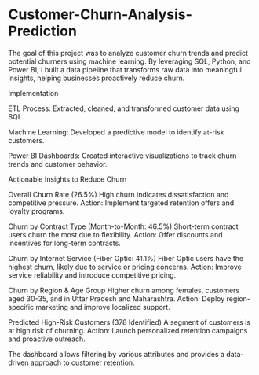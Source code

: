 # Customer-Churn-Analysis-Prediction


The goal of this project was to analyze customer churn trends and predict potential churners using machine learning. By leveraging SQL, Python, and Power BI, I built a data pipeline that transforms raw data into meaningful insights, helping businesses proactively reduce churn.




Implementation

ETL Process: Extracted, cleaned, and transformed customer data using SQL.

Machine Learning: Developed a predictive model to identify at-risk customers.

Power BI Dashboards: Created interactive visualizations to track churn trends and customer behavior.



Actionable Insights to Reduce Churn

Overall Churn Rate (26.5%)
High churn indicates dissatisfaction and competitive pressure.
Action: Implement targeted retention offers and loyalty programs.

Churn by Contract Type (Month-to-Month: 46.5%)
Short-term contract users churn the most due to flexibility.
Action: Offer discounts and incentives for long-term contracts.

Churn by Internet Service (Fiber Optic: 41.1%)
Fiber Optic users have the highest churn, likely due to service or pricing concerns.
Action: Improve service reliability and introduce competitive pricing.

Churn by Region & Age Group
Higher churn among females, customers aged 30-35, and in Uttar Pradesh and Maharashtra.
Action: Deploy region-specific marketing and improve localized support.

Predicted High-Risk Customers (378 Identified)
A segment of customers is at high risk of churning.
Action: Launch personalized retention campaigns and proactive outreach.

The dashboard allows filtering by various attributes and provides a data-driven approach to customer retention.

